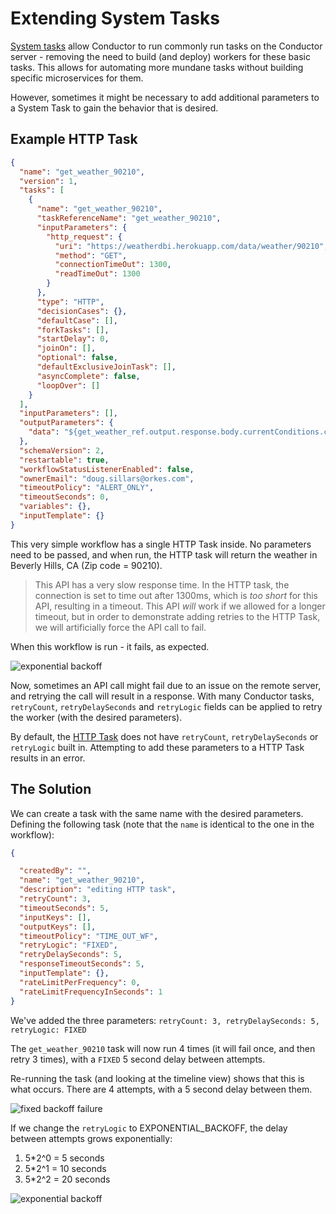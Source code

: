 # Extending System Tasks

[System tasks](/content/docs/reference-docs) allow Conductor to run commonly run tasks on the Conductor server - removing the need to build (and deploy) workers for these basic tasks.  This allows for automating more mundane tasks without building specific microservices for them.

However, sometimes it might be necessary to add additional parameters to a System Task to gain the behavior that is desired.

## Example HTTP Task

```json
{
  "name": "get_weather_90210",
  "version": 1,
  "tasks": [
    {
      "name": "get_weather_90210",
      "taskReferenceName": "get_weather_90210",
      "inputParameters": {
        "http_request": {
          "uri": "https://weatherdbi.herokuapp.com/data/weather/90210",
          "method": "GET",
          "connectionTimeOut": 1300,
          "readTimeOut": 1300
        }
      },
      "type": "HTTP",
      "decisionCases": {},
      "defaultCase": [],
      "forkTasks": [],
      "startDelay": 0,
      "joinOn": [],
      "optional": false,
      "defaultExclusiveJoinTask": [],
      "asyncComplete": false,
      "loopOver": []
    }
  ],
  "inputParameters": [],
  "outputParameters": {
    "data": "${get_weather_ref.output.response.body.currentConditions.comment}"
  },
  "schemaVersion": 2,
  "restartable": true,
  "workflowStatusListenerEnabled": false,
  "ownerEmail": "doug.sillars@orkes.com",
  "timeoutPolicy": "ALERT_ONLY",
  "timeoutSeconds": 0,
  "variables": {},
  "inputTemplate": {}
}

```

This very simple workflow has a single HTTP Task inside.  No parameters need to be passed, and when run, the HTTP task will return the weather in Beverly Hills, CA (Zip code = 90210).

> This API has a very slow response time. In the HTTP task, the connection is set to time out after 1300ms, which is *too short* for this API, resulting in a timeout.  This API *will* work if we allowed for a longer timeout, but in order to demonstrate adding retries to the HTTP Task, we will artificially force the API call to fail.

When this workflow is run - it fails, as expected.

![exponential backoff](/img/http_task_fail.png)

Now, sometimes an API call might fail due to an issue on the remote server, and retrying the call will result in a response.  With many Conductor tasks,  ```retryCount```, ```retryDelaySeconds``` and ```retryLogic``` fields can be applied to retry the worker (with the desired parameters).

By default, the [HTTP Task](/content/docs/reference-docs/system-tasks/http-task) does not have ```retryCount```, ```retryDelaySeconds``` or ```retryLogic``` built in.  Attempting to add these parameters to a HTTP Task results in an error.

## The Solution

We can create a task with the same name with the desired parameters.  Defining the following task (note that the ```name``` is identical to the one in the workflow):

```json
{

  "createdBy": "",
  "name": "get_weather_90210",
  "description": "editing HTTP task",
  "retryCount": 3,
  "timeoutSeconds": 5,
  "inputKeys": [],
  "outputKeys": [],
  "timeoutPolicy": "TIME_OUT_WF",
  "retryLogic": "FIXED",
  "retryDelaySeconds": 5,
  "responseTimeoutSeconds": 5,
  "inputTemplate": {},
  "rateLimitPerFrequency": 0,
  "rateLimitFrequencyInSeconds": 1
}

```

We've added the three parameters: ```retryCount: 3, retryDelaySeconds: 5, retryLogic: FIXED```

The ```get_weather_90210``` task will now run 4 times (it will fail once, and then retry 3 times), with a ```FIXED``` 5 second delay between attempts.

Re-running the task (and looking at the timeline view) shows that this is what occurs.  There are 4 attempts, with a 5 second delay between them.

![fixed backoff failure](/img/http_task_retry_fixed.png)


If we change the ```retryLogic``` to EXPONENTIAL_BACKOFF, the delay between attempts grows exponentially:

1. 5*2^0 = 5 seconds
2. 5*2^1 = 10 seconds
3. 5*2^2 = 20 seconds

![exponential backoff](/img/http_task_retry_backoff.png)


